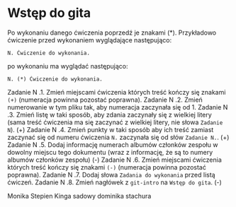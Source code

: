 # Wstęp do gita

Po wykonaniu danego ćwiczenia poprzedź je znakami (*).
Przykładowo ćwiczenie przed wykonaniem wyglądające następująco:
```
N. Ćwiczenie do wykonania.
```
po wykonaniu ma wyglądać następująco:
```
N. (*) Ćwiczenie do wykonania.
```

Zadanie N .1. Zmień miejscami ćwiczenia których treść kończy się znakami `(+)` (numeracja powinna pozostać poprawna).
Zadanie N .2. Zmień numerowanie w tym pliku tak, aby numeracja zaczynała się od 1.
Zadanie N .3. Zmień listę w taki sposób, aby zdania zaczynały się z wielkiej litery (sama treść ćwiczenia ma się zaczynać z wielkiej litery, nie słowa `Zadanie N`). (+)
Zadanie N .4. Zmień punkty w taki sposób aby ich treść zamiast zaczynać się od numeru ćwiczenia `N.` zaczynała się od słów `Zadanie N.`. (+)
Zadanie N .5. Dodaj informację numerach albumów członków zespołu w dowolny miejscu tego dokumentu (wraz z informację, że są to numery albumów członków zespołu) (-)
Zadanie N .6. Zmień miejscami ćwiczenia których treść kończy się znakami `(-)` (numeracja powinna pozostać poprawna).
Zadanie N .7. Dodaj słowa `Zadania do wykonania` przed listą ćwiczeń.
Zadanie N .8. Zmień nagłówek z `git-intro` na `Wstęp do gita`. (-)

Monika Stepien
Kinga sadowy
dominika stachura


